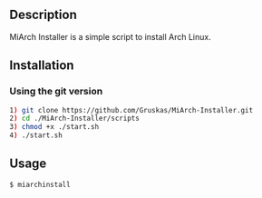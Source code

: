 ## Description

MiArch Installer is a simple script to install Arch Linux.

## Installation

### Using the git version

```bash
1) git clone https://github.com/Gruskas/MiArch-Installer.git
2) cd ./MiArch-Installer/scripts
3) chmod +x ./start.sh
4) ./start.sh
```

## Usage
```sh
$ miarchinstall
```
